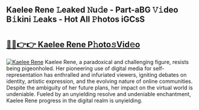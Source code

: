## Kaelee Rene 𝙻eaked 𝙽u𝚍e - Part-aBG 𝚅𝚒deo B𝚒kini 𝙻eaks - Hot All 𝙿hotos iGCsS

# <h2><a href="http://ld0frw.urlbe.top/?page=Kaelee+Rene">🔗🔗👉👉 Kaelee Rene P𝚑oto𝚜Vid𝚎o</a></h2>

[![Kaelee Rene](https://i.imgur.com/eBuTRDB.gif)](http://ld0frw.urlbe.top/?page=Kaelee+Rene)
Kaelee Rene, a paradoxical and challenging figure, resists being pigeonholed. Her pioneering use of digital media for self-representation has enthralled and infuriated viewers, igniting debates on identity, artistic expression, and the evolving nature of online communities. Despite the ambiguity of her future plans, her impact on the virtual world is undeniable. Fueled by an unyielding resolve and undeniable enchantment, Kaelee Rene progress in the digital realm is unyielding.
